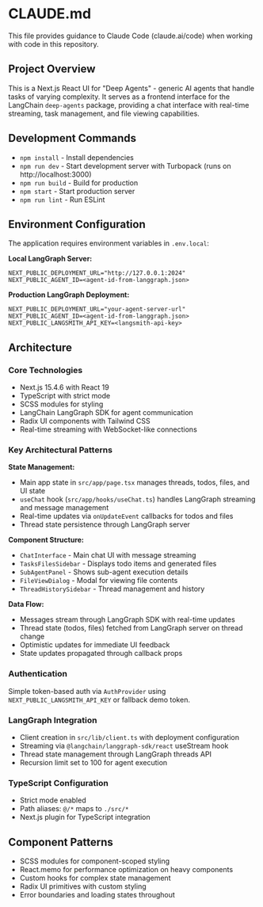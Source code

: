 # CLAUDE.md

This file provides guidance to Claude Code (claude.ai/code) when working with code in this repository.

## Project Overview

This is a Next.js React UI for "Deep Agents" - generic AI agents that handle tasks of varying complexity. It serves as a frontend interface for the LangChain `deep-agents` package, providing a chat interface with real-time streaming, task management, and file viewing capabilities.

## Development Commands

- `npm install` - Install dependencies
- `npm run dev` - Start development server with Turbopack (runs on http://localhost:3000)
- `npm run build` - Build for production
- `npm start` - Start production server
- `npm run lint` - Run ESLint

## Environment Configuration

The application requires environment variables in `.env.local`:

**Local LangGraph Server:**
```
NEXT_PUBLIC_DEPLOYMENT_URL="http://127.0.0.1:2024"
NEXT_PUBLIC_AGENT_ID=<agent-id-from-langgraph.json>
```

**Production LangGraph Deployment:**
```
NEXT_PUBLIC_DEPLOYMENT_URL="your-agent-server-url"
NEXT_PUBLIC_AGENT_ID=<agent-id-from-langgraph.json>
NEXT_PUBLIC_LANGSMITH_API_KEY=<langsmith-api-key>
```

## Architecture

### Core Technologies
- Next.js 15.4.6 with React 19
- TypeScript with strict mode
- SCSS modules for styling
- LangChain LangGraph SDK for agent communication
- Radix UI components with Tailwind CSS
- Real-time streaming with WebSocket-like connections

### Key Architectural Patterns

**State Management:**
- Main app state in `src/app/page.tsx` manages threads, todos, files, and UI state
- `useChat` hook (`src/app/hooks/useChat.ts`) handles LangGraph streaming and message management
- Real-time updates via `onUpdateEvent` callbacks for todos and files
- Thread state persistence through LangGraph server

**Component Structure:**
- `ChatInterface` - Main chat UI with message streaming
- `TasksFilesSidebar` - Displays todo items and generated files
- `SubAgentPanel` - Shows sub-agent execution details
- `FileViewDialog` - Modal for viewing file contents
- `ThreadHistorySidebar` - Thread management and history

**Data Flow:**
- Messages stream through LangGraph SDK with real-time updates
- Thread state (todos, files) fetched from LangGraph server on thread change
- Optimistic updates for immediate UI feedback
- State updates propagated through callback props

### Authentication
Simple token-based auth via `AuthProvider` using `NEXT_PUBLIC_LANGSMITH_API_KEY` or fallback demo token.

### LangGraph Integration
- Client creation in `src/lib/client.ts` with deployment configuration
- Streaming via `@langchain/langgraph-sdk/react` useStream hook
- Thread state management through LangGraph threads API
- Recursion limit set to 100 for agent execution

### TypeScript Configuration
- Strict mode enabled
- Path aliases: `@/*` maps to `./src/*`
- Next.js plugin for TypeScript integration

## Component Patterns

- SCSS modules for component-scoped styling
- React.memo for performance optimization on heavy components
- Custom hooks for complex state management
- Radix UI primitives with custom styling
- Error boundaries and loading states throughout